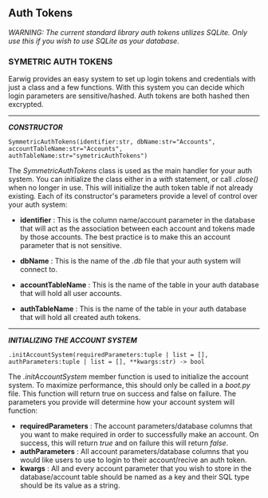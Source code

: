 
## Auth Tokens

_WARNING: The current standard library auth tokens utilizes SQLite.  Only use this if you wish to use SQLite as your database._

### SYMETRIC AUTH TOKENS

Earwig provides an easy system to set up login tokens and credentials with just a class and a few functions.  With this system you can decide which login parameters are sensitive/hashed.  Auth tokens are both hashed then excrypted.

---

**_CONSTRUCTOR_**

`SymmetricAuthTokens(identifier:str, dbName:str="Accounts", accountTableName:str="Accounts", authTableName:str="symetricAuthTokens")`

The _SymmetricAuthTokens_ class is used as the main handler for your auth system.  You can initialize the class either in a _with_ statement, or call _.close()_ when no longer in use.  This will initialize the auth token table if not already existing.  Each of its constructor's parameters provide a level of control over your auth system:

 - __identifier__ : This is the column name/account parameter in the database that will act as the association between each account and tokens made by those accounts.  The best practice is to make this an account parameter that is not sensitive.
 
 - __dbName__ : This is the name of the _.db_ file that your auth system will connect to.
 
 - __accountTableName__ : This is the name of the table in your auth database that will hold all user accounts.
 
 - __authTableName__ : This is the name of the table in your auth database that will hold all created auth tokens.

---

**_INITIALIZING THE ACCOUNT SYSTEM_**

`.initAccountSystem(requiredParameters:tuple | list = [], authParameters:tuple | list = [], **kwargs:str) -> bool`

The _.initAccountSystem_ member function is used to initialize the account system.  To maximize performance, this should only be called in a _boot.py_ file.  This function will return true on success and false on failure.  The parameters you provide will determine how your account system will function:

 - __requiredParameters__ : The account parameters/database columns that you want to make required in order to successfully make an account.  On success, this will return _true_ and on failure this will return _false_.
 - __authParameters__ : All account parameters/database columns that you would like users to use to login to their account/recive an auth token.
 - __kwargs__ : All and every account parameter that you wish to store in the database/account table should be named as a key and their SQL type should be its value as a string.
